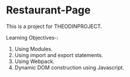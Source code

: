# Restaurant-Page

This is a project for THEODINPROJECT.

Learning Objectives-:
1. Using Modules.
2. Using import and export statements.
3. Using Webpack.
4. Dynamic DOM construction using Javascript.

